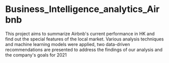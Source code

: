 # Business_Intelligence_analytics_Airbnb
This project aims to summarize Airbnb's current performance in HK and find out the special features of the local market. Various analysis techniques and machine learning models were applied, two data-driven recommendations are presented to address the findings of our analysis and the company's goals for 2021
